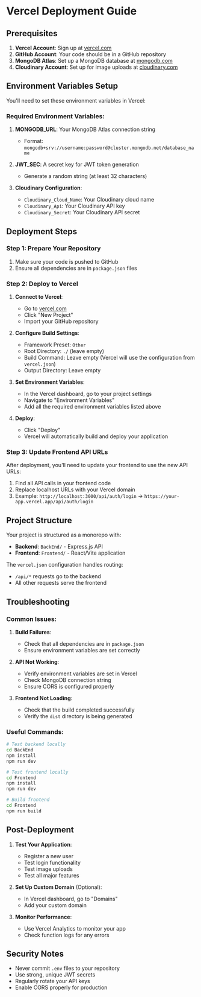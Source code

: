# Vercel Deployment Guide

## Prerequisites

1. **Vercel Account**: Sign up at [vercel.com](https://vercel.com)
2. **GitHub Account**: Your code should be in a GitHub repository
3. **MongoDB Atlas**: Set up a MongoDB database at [mongodb.com](https://mongodb.com)
4. **Cloudinary Account**: Set up for image uploads at [cloudinary.com](https://cloudinary.com)

## Environment Variables Setup

You'll need to set these environment variables in Vercel:

### Required Environment Variables:

1. **MONGODB_URL**: Your MongoDB Atlas connection string
   - Format: `mongodb+srv://username:password@cluster.mongodb.net/database_name`

2. **JWT_SEC**: A secret key for JWT token generation
   - Generate a random string (at least 32 characters)

3. **Cloudinary Configuration**:
   - `Cloudinary_Cloud_Name`: Your Cloudinary cloud name
   - `Cloudinary_Api`: Your Cloudinary API key
   - `Cloudinary_Secret`: Your Cloudinary API secret

## Deployment Steps

### Step 1: Prepare Your Repository

1. Make sure your code is pushed to GitHub
2. Ensure all dependencies are in `package.json` files

### Step 2: Deploy to Vercel

1. **Connect to Vercel**:
   - Go to [vercel.com](https://vercel.com)
   - Click "New Project"
   - Import your GitHub repository

2. **Configure Build Settings**:
   - Framework Preset: `Other`
   - Root Directory: `./` (leave empty)
   - Build Command: Leave empty (Vercel will use the configuration from `vercel.json`)
   - Output Directory: Leave empty

3. **Set Environment Variables**:
   - In the Vercel dashboard, go to your project settings
   - Navigate to "Environment Variables"
   - Add all the required environment variables listed above

4. **Deploy**:
   - Click "Deploy"
   - Vercel will automatically build and deploy your application

### Step 3: Update Frontend API URLs

After deployment, you'll need to update your frontend to use the new API URLs:

1. Find all API calls in your frontend code
2. Replace localhost URLs with your Vercel domain
3. Example: `http://localhost:3000/api/auth/login` → `https://your-app.vercel.app/api/auth/login`

## Project Structure

Your project is structured as a monorepo with:
- **Backend**: `BackEnd/` - Express.js API
- **Frontend**: `Frontend/` - React/Vite application

The `vercel.json` configuration handles routing:
- `/api/*` requests go to the backend
- All other requests serve the frontend

## Troubleshooting

### Common Issues:

1. **Build Failures**:
   - Check that all dependencies are in `package.json`
   - Ensure environment variables are set correctly

2. **API Not Working**:
   - Verify environment variables are set in Vercel
   - Check MongoDB connection string
   - Ensure CORS is configured properly

3. **Frontend Not Loading**:
   - Check that the build completed successfully
   - Verify the `dist` directory is being generated

### Useful Commands:

```bash
# Test backend locally
cd BackEnd
npm install
npm run dev

# Test frontend locally
cd Frontend
npm install
npm run dev

# Build frontend
cd Frontend
npm run build
```

## Post-Deployment

1. **Test Your Application**:
   - Register a new user
   - Test login functionality
   - Test image uploads
   - Test all major features

2. **Set Up Custom Domain** (Optional):
   - In Vercel dashboard, go to "Domains"
   - Add your custom domain

3. **Monitor Performance**:
   - Use Vercel Analytics to monitor your app
   - Check function logs for any errors

## Security Notes

- Never commit `.env` files to your repository
- Use strong, unique JWT secrets
- Regularly rotate your API keys
- Enable CORS properly for production 